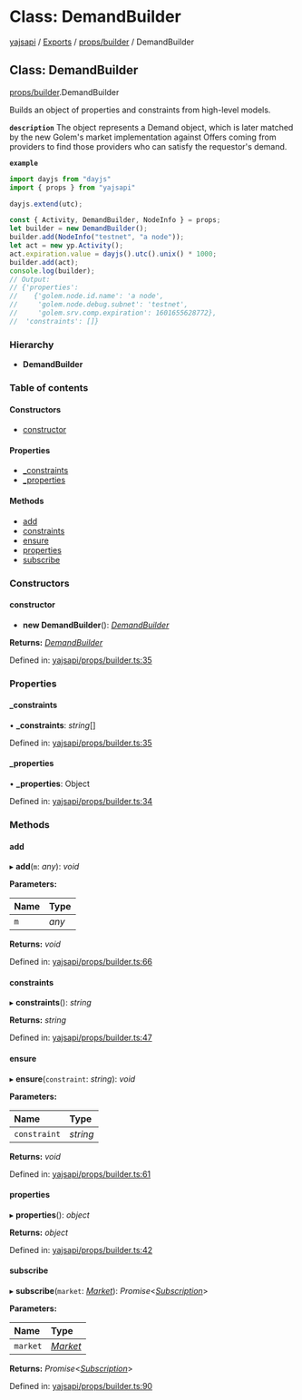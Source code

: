 # Class: DemandBuilder

[yajsapi](../yajsapi.md) / [Exports](../modules/) / [props/builder](../modules/props_builder.md) / DemandBuilder

## Class: DemandBuilder

[props/builder](../modules/props_builder.md).DemandBuilder

Builds an object of properties and constraints from high-level models.

**`description`** The object represents a Demand object, which is later matched by the new Golem's market implementation against Offers coming from providers to find those providers who can satisfy the requestor's demand.

**`example`**

```javascript
import dayjs from "dayjs"
import { props } from "yajsapi"

dayjs.extend(utc);

const { Activity, DemandBuilder, NodeInfo } = props;
let builder = new DemandBuilder();
builder.add(NodeInfo("testnet", "a node"));
let act = new yp.Activity();
act.expiration.value = dayjs().utc().unix() * 1000;
builder.add(act);
console.log(builder);
// Output:
// {'properties':
//    {'golem.node.id.name': 'a node',
//     'golem.node.debug.subnet': 'testnet',
//     'golem.srv.comp.expiration': 1601655628772},
//  'constraints': []}
```

### Hierarchy

* **DemandBuilder**

### Table of contents

#### Constructors

* [constructor](props_builder.demandbuilder.md#constructor)

#### Properties

* [\_constraints](props_builder.demandbuilder.md#_constraints)
* [\_properties](props_builder.demandbuilder.md#_properties)

#### Methods

* [add](props_builder.demandbuilder.md#add)
* [constraints](props_builder.demandbuilder.md#constraints)
* [ensure](props_builder.demandbuilder.md#ensure)
* [properties](props_builder.demandbuilder.md#properties)
* [subscribe](props_builder.demandbuilder.md#subscribe)

### Constructors

#### constructor

* **new DemandBuilder**\(\): [_DemandBuilder_](props_builder.demandbuilder.md)

**Returns:** [_DemandBuilder_](props_builder.demandbuilder.md)

Defined in: [yajsapi/props/builder.ts:35](https://github.com/golemfactory/yajsapi/blob/289a25a/yajsapi/props/builder.ts#L35)

### Properties

#### \_constraints

• **\_constraints**: _string_\[\]

Defined in: [yajsapi/props/builder.ts:35](https://github.com/golemfactory/yajsapi/blob/289a25a/yajsapi/props/builder.ts#L35)

#### \_properties

• **\_properties**: Object

Defined in: [yajsapi/props/builder.ts:34](https://github.com/golemfactory/yajsapi/blob/289a25a/yajsapi/props/builder.ts#L34)

### Methods

#### add

▸ **add**\(`m`: _any_\): _void_

**Parameters:**

| Name | Type |
| :--- | :--- |
| `m` | _any_ |

**Returns:** _void_

Defined in: [yajsapi/props/builder.ts:66](https://github.com/golemfactory/yajsapi/blob/289a25a/yajsapi/props/builder.ts#L66)

#### constraints

▸ **constraints**\(\): _string_

**Returns:** _string_

Defined in: [yajsapi/props/builder.ts:47](https://github.com/golemfactory/yajsapi/blob/289a25a/yajsapi/props/builder.ts#L47)

#### ensure

▸ **ensure**\(`constraint`: _string_\): _void_

**Parameters:**

| Name | Type |
| :--- | :--- |
| `constraint` | _string_ |

**Returns:** _void_

Defined in: [yajsapi/props/builder.ts:61](https://github.com/golemfactory/yajsapi/blob/289a25a/yajsapi/props/builder.ts#L61)

#### properties

▸ **properties**\(\): _object_

**Returns:** _object_

Defined in: [yajsapi/props/builder.ts:42](https://github.com/golemfactory/yajsapi/blob/289a25a/yajsapi/props/builder.ts#L42)

#### subscribe

▸ **subscribe**\(`market`: [_Market_](rest_market.market.md)\): _Promise_&lt;[_Subscription_](rest_market.subscription.md)&gt;

**Parameters:**

| Name | Type |
| :--- | :--- |
| `market` | [_Market_](rest_market.market.md) |

**Returns:** _Promise_&lt;[_Subscription_](rest_market.subscription.md)&gt;

Defined in: [yajsapi/props/builder.ts:90](https://github.com/golemfactory/yajsapi/blob/289a25a/yajsapi/props/builder.ts#L90)

